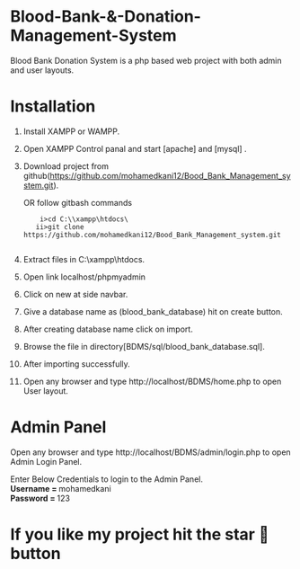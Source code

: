 # Blood-Bank-&-Donation-Management-System

Blood Bank Donation System is a php based web project with both admin and user layouts.

# Installation

1. Install XAMPP or WAMPP.

2. Open XAMPP Control panal and start [apache] and [mysql] .

3. Download project from github(https://github.com/mohamedkani12/Bood_Bank_Management_system.git).

   OR follow gitbash commands <br>
     ```t
         i>cd C:\\xampp\htdocs\
        ii>git clone https://github.com/mohamedkani12/Bood_Bank_Management_system.git
     
     
4. Extract files in C:\xampp\htdocs.

5. Open link localhost/phpmyadmin

6. Click on new at side navbar.

7. Give a database name as (blood_bank_database) hit on create button.

8. After creating database name click on import.

9. Browse the file in directory[BDMS/sql/blood_bank_database.sql].

10. After importing successfully.

11. Open any browser and type http://localhost/BDMS/home.php to open User layout.
     
# Admin Panel
   Open any browser and type http://localhost/BDMS/admin/login.php to open Admin Login Panel.
   
   Enter Below Credentials to login to the Admin Panel.<br>
   <b> Username = </b> mohamedkani<br>
   <b>Password = </b> 123
   
# If you like my project hit the star 🌟 button
